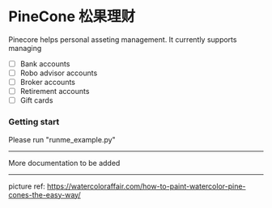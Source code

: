 # PineCone 松果理财

Pinecore helps personal asseting management. It currently supports managing 

- [ ] Bank accounts
- [ ] Robo advisor accounts
- [ ] Broker accounts
- [ ] Retirement accounts
- [ ] Gift cards

### Getting start
Please run "runme_example.py"

---------
More documentation to be added 


---------
picture ref: https://watercoloraffair.com/how-to-paint-watercolor-pine-cones-the-easy-way/

